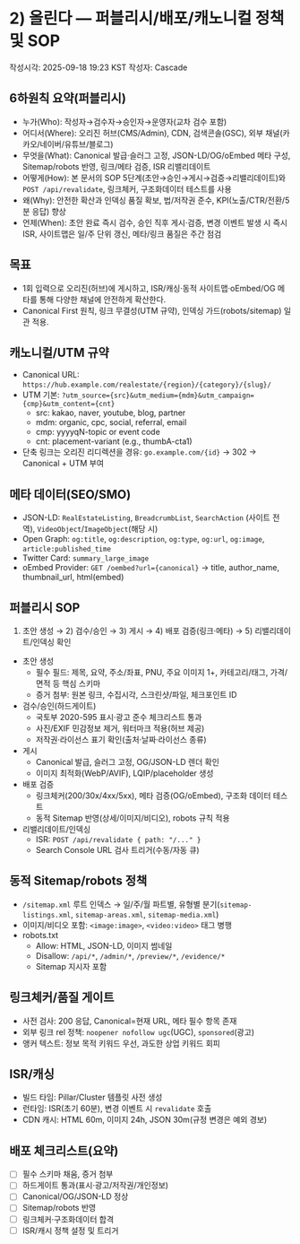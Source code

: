 # 2) 올린다 — 퍼블리시/배포/캐노니컬 정책 및 SOP

작성시각: 2025-09-18 19:23 KST
작성자: Cascade

## 6하원칙 요약(퍼블리시)
- 누가(Who): 작성자→검수자→승인자→운영자(교차 검수 포함)
- 어디서(Where): 오리진 허브(CMS/Admin), CDN, 검색콘솔(GSC), 외부 채널(카카오/네이버/유튜브/블로그)
- 무엇을(What): Canonical 발급·슬러그 고정, JSON-LD/OG/oEmbed 메타 구성, Sitemap/robots 반영, 링크/메타 검증, ISR 리밸리데이트
- 어떻게(How): 본 문서의 SOP 5단계(초안→승인→게시→검증→리밸리데이트)와 `POST /api/revalidate`, 링크체커, 구조화데이터 테스트를 사용
- 왜(Why): 안전한 확산과 인덱싱 품질 확보, 법/저작권 준수, KPI(노출/CTR/전환/5분 응답) 향상
- 언제(When): 초안 완료 즉시 검수, 승인 직후 게시·검증, 변경 이벤트 발생 시 즉시 ISR, 사이트맵은 일/주 단위 갱신, 메타/링크 품질은 주간 점검

## 목표
- 1회 입력으로 오리진(허브)에 게시하고, ISR/캐싱·동적 사이트맵·oEmbed/OG 메타를 통해 다양한 채널에 안전하게 확산한다.
- Canonical First 원칙, 링크 무결성(UTM 규약), 인덱싱 가드(robots/sitemap) 일관 적용.

## 캐노니컬/UTM 규약
- Canonical URL: `https://hub.example.com/realestate/{region}/{category}/{slug}/`
- UTM 기본: `?utm_source={src}&utm_medium={mdm}&utm_campaign={cmp}&utm_content={cnt}`
  - src: kakao, naver, youtube, blog, partner
  - mdm: organic, cpc, social, referral, email
  - cmp: yyyyqN-topic or event code
  - cnt: placement-variant (e.g., thumbA-cta1)
- 단축 링크는 오리진 리디렉션을 경유: `go.example.com/{id}` → 302 → Canonical + UTM 부여

## 메타 데이터(SEO/SMO)
- JSON-LD: `RealEstateListing`, `BreadcrumbList`, `SearchAction` (사이트 전역), `VideoObject`/`ImageObject`(해당 시)
- Open Graph: `og:title`, `og:description`, `og:type`, `og:url`, `og:image`, `article:published_time`
- Twitter Card: `summary_large_image`
- oEmbed Provider: `GET /oembed?url={canonical}` → title, author_name, thumbnail_url, html(embed)

## 퍼블리시 SOP
1) 초안 생성 → 2) 검수/승인 → 3) 게시 → 4) 배포 검증(링크·메타) → 5) 리밸리데이트/인덱싱 확인
- 초안 생성
  - 필수 필드: 제목, 요약, 주소/좌표, PNU, 주요 이미지 1+, 카테고리/태그, 가격/면적 등 핵심 스키마
  - 증거 첨부: 원본 링크, 수집시각, 스크린샷/파일, 체크포인트 ID
- 검수/승인(하드게이트)
  - 국토부 2020-595 표시·광고 준수 체크리스트 통과
  - 사진/EXIF 민감정보 제거, 워터마크 적용(허브 제공)
  - 저작권·라이선스 표기 확인(출처·날짜·라이선스 종류)
- 게시
  - Canonical 발급, 슬러그 고정, OG/JSON-LD 렌더 확인
  - 이미지 최적화(WebP/AVIF), LQIP/placeholder 생성
- 배포 검증
  - 링크체커(200/30x/4xx/5xx), 메타 검증(OG/oEmbed), 구조화 데이터 테스트
  - 동적 Sitemap 반영(상세/이미지/비디오), robots 규칙 적용
- 리밸리데이트/인덱싱
  - ISR: `POST /api/revalidate { path: "/..." }`
  - Search Console URL 검사 트리거(수동/자동 큐)

## 동적 Sitemap/robots 정책
- `/sitemap.xml` 루트 인덱스 → 일/주/월 파트별, 유형별 분기(`sitemap-listings.xml`, `sitemap-areas.xml`, `sitemap-media.xml`)
- 이미지/비디오 포함: `<image:image>`, `<video:video>` 태그 병행
- robots.txt
  - Allow: HTML, JSON-LD, 이미지 썸네일
  - Disallow: `/api/*`, `/admin/*`, `/preview/*`, `/evidence/*`
  - Sitemap 지시자 포함

## 링크체커/품질 게이트
- 사전 검사: 200 응답, Canonical=현재 URL, 메타 필수 항목 존재
- 외부 링크 rel 정책: `noopener nofollow ugc`(UGC), `sponsored`(광고)
- 앵커 텍스트: 정보 목적 키워드 우선, 과도한 상업 키워드 회피

## ISR/캐싱
- 빌드 타임: Pillar/Cluster 템플릿 사전 생성
- 런타임: ISR(초기 60분), 변경 이벤트 시 `revalidate` 호출
- CDN 캐시: HTML 60m, 이미지 24h, JSON 30m(규정 변경은 예외 경보)

## 배포 체크리스트(요약)
- [ ] 필수 스키마 채움, 증거 첨부
- [ ] 하드게이트 통과(표시·광고/저작권/개인정보)
- [ ] Canonical/OG/JSON-LD 정상
- [ ] Sitemap/robots 반영
- [ ] 링크체커·구조화데이터 합격
- [ ] ISR/캐시 정책 설정 및 트리거
